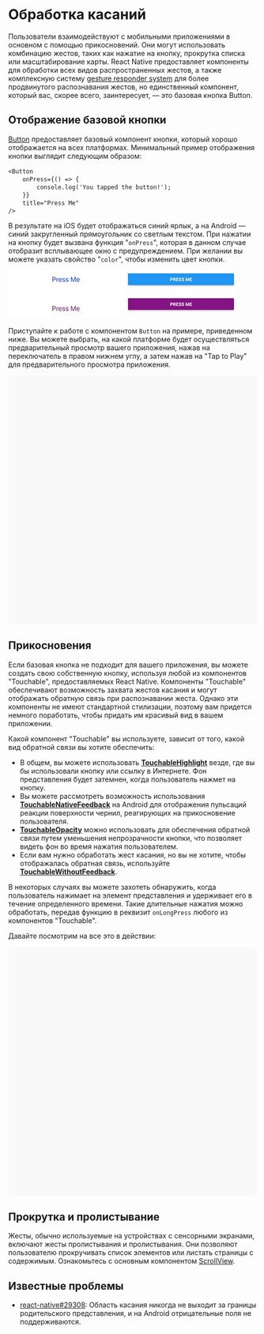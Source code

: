 # Обработка касаний

Пользователи взаимодействуют с мобильными приложениями в основном с помощью прикосновений. Они могут использовать комбинацию жестов, таких как нажатие на кнопку, прокрутка списка или масштабирование карты. React Native предоставляет компоненты для обработки всех видов распространенных жестов, а также комплексную систему [gesture responder system](gesture-responder-system.md) для более продвинутого распознавания жестов, но единственный компонент, который вас, скорее всего, заинтересует, — это базовая кнопка Button.

## Отображение базовой кнопки

[Button](button.md) предоставляет базовый компонент кнопки, который хорошо отображается на всех платформах. Минимальный пример отображения кнопки выглядит следующим образом:

```tsx
<Button
    onPress={() => {
        console.log('You tapped the button!');
    }}
    title="Press Me"
/>
```

В результате на iOS будет отображаться синий ярлык, а на Android — синий закругленный прямоугольник со светлым текстом. При нажатии на кнопку будет вызвана функция "`onPress`", которая в данном случае отобразит всплывающее окно с предупреждением. При желании вы можете указать свойство "`color`", чтобы изменить цвет кнопки.

![Button](Button.png)

Приступайте к работе с компонентом `Button` на примере, приведенном ниже. Вы можете выбрать, на какой платформе будет осуществляться предварительный просмотр вашего приложения, нажав на переключатель в правом нижнем углу, а затем нажав на "Tap to Play" для предварительного просмотра приложения.

<div data-snack-id="@bndby/button-basics" data-snack-platform="web" data-snack-preview="true" data-snack-theme="light" style="overflow:hidden;background:#F9F9F9;border:1px solid var(--color-border);border-radius:4px;height:505px;width:100%"></div>

## Прикосновения

Если базовая кнопка не подходит для вашего приложения, вы можете создать свою собственную кнопку, используя любой из компонентов "Touchable", предоставляемых React Native. Компоненты "Touchable" обеспечивают возможность захвата жестов касания и могут отображать обратную связь при распознавании жеста. Однако эти компоненты не имеют стандартной стилизации, поэтому вам придется немного поработать, чтобы придать им красивый вид в вашем приложении.

Какой компонент "Touchable" вы используете, зависит от того, какой вид обратной связи вы хотите обеспечить:

-   В общем, вы можете использовать [**TouchableHighlight**](touchablehighlight.md) везде, где вы бы использовали кнопку или ссылку в Интернете. Фон представления будет затемнен, когда пользователь нажмет на кнопку.
-   Вы можете рассмотреть возможность использования [**TouchableNativeFeedback**](touchablenativefeedback.md) на Android для отображения пульсаций реакции поверхности чернил, реагирующих на прикосновение пользователя.
-   [**TouchableOpacity**](touchableopacity.md) можно использовать для обеспечения обратной связи путем уменьшения непрозрачности кнопки, что позволяет видеть фон во время нажатия пользователем.
-   Если вам нужно обработать жест касания, но вы не хотите, чтобы отображалась обратная связь, используйте [**TouchableWithoutFeedback**](touchablewithoutfeedback.md).

В некоторых случаях вы можете захотеть обнаружить, когда пользователь нажимает на элемент представления и удерживает его в течение определенного времени. Такие длительные нажатия можно обработать, передав функцию в реквизит `onLongPress` любого из компонентов "Touchable".

Давайте посмотрим на все это в действии:

<div data-snack-id="@bndby/touchables" data-snack-platform="web" data-snack-preview="true" data-snack-theme="light" style="overflow:hidden;background:#F9F9F9;border:1px solid var(--color-border);border-radius:4px;height:505px;width:100%"></div>

## Прокрутка и пролистывание

Жесты, обычно используемые на устройствах с сенсорными экранами, включают жесты пролистывания и пролистывания. Они позволяют пользователю прокручивать список элементов или листать страницы с содержимым. Ознакомьтесь с основным компонентом [ScrollView](scrollview.md).

## Известные проблемы

-   [react-native#29308](https://github.com/facebook/react-native/issues/29308#issuecomment-792864162): Область касания никогда не выходит за границы родительского представления, и на Android отрицательные поля не поддерживаются.
